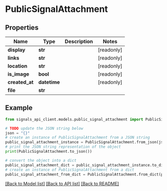 # PublicSignalAttachment


## Properties

Name | Type | Description | Notes
------------ | ------------- | ------------- | -------------
**display** | **str** |  | [readonly] 
**links** | **str** |  | [readonly] 
**location** | **str** |  | [readonly] 
**is_image** | **bool** |  | [readonly] 
**created_at** | **datetime** |  | [readonly] 
**file** | **str** |  | 

## Example

```python
from signals_api_client.models.public_signal_attachment import PublicSignalAttachment

# TODO update the JSON string below
json = "{}"
# create an instance of PublicSignalAttachment from a JSON string
public_signal_attachment_instance = PublicSignalAttachment.from_json(json)
# print the JSON string representation of the object
print(PublicSignalAttachment.to_json())

# convert the object into a dict
public_signal_attachment_dict = public_signal_attachment_instance.to_dict()
# create an instance of PublicSignalAttachment from a dict
public_signal_attachment_from_dict = PublicSignalAttachment.from_dict(public_signal_attachment_dict)
```
[[Back to Model list]](../README.md#documentation-for-models) [[Back to API list]](../README.md#documentation-for-api-endpoints) [[Back to README]](../README.md)


